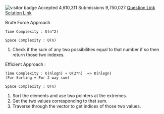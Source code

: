 ![visitor badge](https://visitor-badge.glitch.me/badge?page_id=yvrakesh.Leetcode-0001)
    Accepted        4,610,311
    Submissions     9,750,027
[Question Link](https://leetcode.com/problems/two-sum/) &emsp;[Solution Link](https://github.com/yvrakesh/Leetcode/blob/main/code/0001/sol.cpp)

Brute Force Approach 

    Time Complexity : O(n^2)

    Space Complexity : O(n)
1. Check if the sum of any two possibilities equal to that number if so then return those two indexes.

Efficient Approach :

    Time Complexity : O(nlogn) + O(2*n)  => O(nlogn) 
    (For Sorting + For 2 way sum)

    Space Complexity : O(n)
                 
1. Sort the elements and use two pointers at the extremes.
2. Get the two values corresponding to that sum.
3. Traverse through the vector to get indices of those two values. 